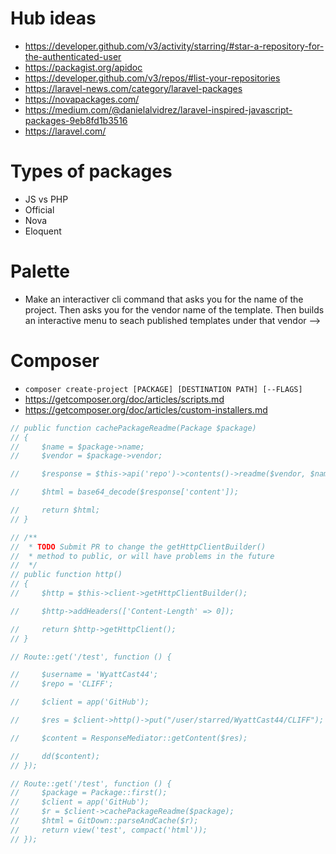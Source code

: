 
# Hub ideas

-   https://developer.github.com/v3/activity/starring/#star-a-repository-for-the-authenticated-user
-   https://packagist.org/apidoc
-   https://developer.github.com/v3/repos/#list-your-repositories
-   https://laravel-news.com/category/laravel-packages
-   https://novapackages.com/
-   https://medium.com/@danielalvidrez/laravel-inspired-javascript-packages-9eb8fd1b3516
-   https://laravel.com/

# Types of packages

-   JS vs PHP
-   Official
-   Nova
-   Eloquent

# Palette

-   Make an interactiver cli command that asks you for the name of the project. Then asks you for the vendor name of the template. Then builds an interactive menu to seach published templates under that vendor -->

# Composer

- `composer create-project [PACKAGE] [DESTINATION PATH] [--FLAGS]`
- https://getcomposer.org/doc/articles/scripts.md
- https://getcomposer.org/doc/articles/custom-installers.md

```php
// public function cachePackageReadme(Package $package)
// {
//     $name = $package->name;
//     $vendor = $package->vendor;

//     $response = $this->api('repo')->contents()->readme($vendor, $name);

//     $html = base64_decode($response['content']);

//     return $html;
// }

// /**
//  * TODO Submit PR to change the getHttpClientBuilder()
//  * method to public, or will have problems in the future
//  */
// public function http()
// {
//     $http = $this->client->getHttpClientBuilder();

//     $http->addHeaders(['Content-Length' => 0]);

//     return $http->getHttpClient();
// }

// Route::get('/test', function () {

//     $username = 'WyattCast44';
//     $repo = 'CLIFF';

//     $client = app('GitHub');

//     $res = $client->http()->put("/user/starred/WyattCast44/CLIFF");

//     $content = ResponseMediator::getContent($res);

//     dd($content);
// });

// Route::get('/test', function () {
//     $package = Package::first();
//     $client = app('GitHub');
//     $r = $client->cachePackageReadme($package);
//     $html = GitDown::parseAndCache($r);
//     return view('test', compact('html'));
// });

```